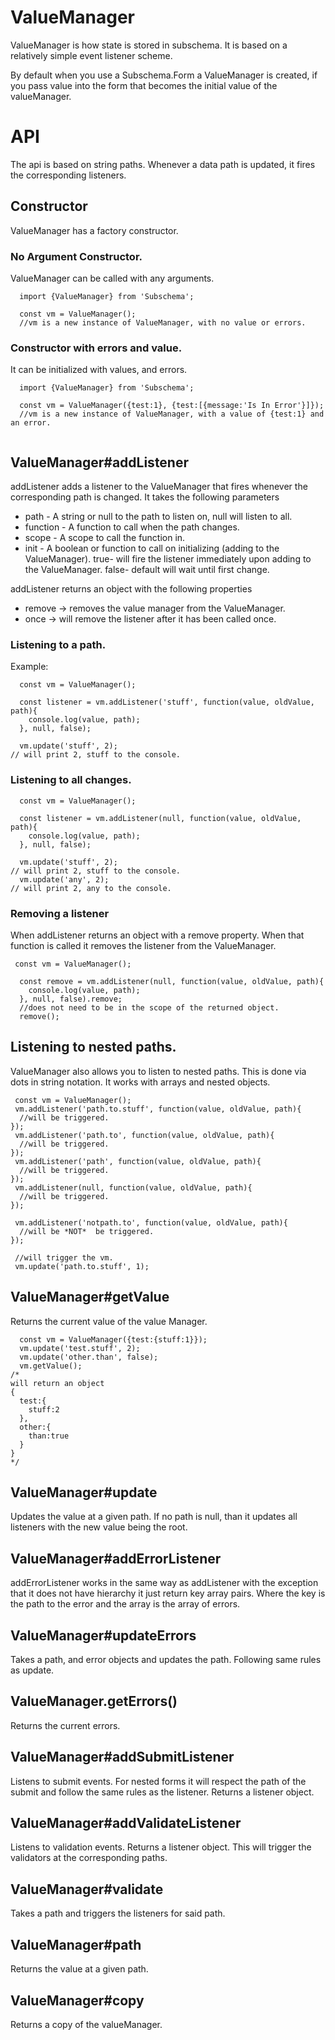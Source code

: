 ValueManager
===
ValueManager is how state is stored in subschema.   It is based on a relatively simple event listener scheme. 

By default when you use a Subschema.Form a ValueManager is created, if you pass value into the form that becomes the initial value of the valueManager.


# API
The api is based on string paths.  Whenever a data path is updated, it fires the corresponding listeners.

## Constructor
ValueManager has a factory constructor. 
### No Argument Constructor.
ValueManager can be called with any arguments.

```es6
  import {ValueManager} from 'Subschema';

  const vm = ValueManager();
  //vm is a new instance of ValueManager, with no value or errors.

```

### Constructor with errors and value.
It can be initialized with values, and errors.
```es6
  import {ValueManager} from 'Subschema';

  const vm = ValueManager({test:1}, {test:[{message:'Is In Error'}]});
  //vm is a new instance of ValueManager, with a value of {test:1} and an error.
  

```


## ValueManager#addListener
addListener adds a listener to the ValueManager that fires whenever the corresponding path is changed.
It takes the following parameters

* path - A string or null to the path to listen on, null will listen to all.
* function - A function to call when the path changes.
* scope - A scope to call the function in.
* init - A boolean or function to call on initializing (adding to the ValueManager).  true- will fire the listener immediately upon adding to the ValueManager.  false- default will wait until first change. 

addListener returns an object with the following properties
* remove -> removes the value manager from the ValueManager.
* once -> will remove the listener after it has been called once.



### Listening to a path.
Example:
```es6
  const vm = ValueManager();
  
  const listener = vm.addListener('stuff', function(value, oldValue, path){
    console.log(value, path);
  }, null, false);

  vm.update('stuff', 2);
// will print 2, stuff to the console.

```

### Listening to all changes.
```es6
  const vm = ValueManager();
  
  const listener = vm.addListener(null, function(value, oldValue, path){
    console.log(value, path);
  }, null, false);

  vm.update('stuff', 2);
// will print 2, stuff to the console.
  vm.update('any', 2);
// will print 2, any to the console.

```
### Removing a listener
When addListener returns an object with a remove property.  When that function is called it removes the listener from the ValueManager.

```es6
 const vm = ValueManager();
  
  const remove = vm.addListener(null, function(value, oldValue, path){
    console.log(value, path);
  }, null, false).remove;
  //does not need to be in the scope of the returned object.
  remove();
```  
  
## Listening to nested paths.
ValueManager also allows you to listen to nested paths.  This is done via dots in string notation.  It works with arrays and nested objects.

```es6
 const vm = ValueManager();
 vm.addListener('path.to.stuff', function(value, oldValue, path){
  //will be triggered.
});
 vm.addListener('path.to', function(value, oldValue, path){
  //will be triggered.
});
 vm.addListener('path', function(value, oldValue, path){
  //will be triggered.
});
 vm.addListener(null, function(value, oldValue, path){
  //will be triggered.
});

 vm.addListener('notpath.to', function(value, oldValue, path){
  //will be *NOT*  be triggered.
});

 //will trigger the vm.
 vm.update('path.to.stuff', 1);

```


## ValueManager#getValue
Returns the current value of the value Manager.
```es6
  const vm = ValueManager({test:{stuff:1}});
  vm.update('test.stuff', 2);
  vm.update('other.than', false);
  vm.getValue();
/*
will return an object
{
  test:{
    stuff:2
  },
  other:{
    than:true
  }
}
*/
```

## ValueManager#update
Updates the value at a given path.  If no path is null, than it updates all listeners with the new value being the root.


## ValueManager#addErrorListener
addErrorListener works in the same way as addListener with the exception that it does not have hierarchy it just return key array pairs.  Where the key is the path to the error and the array is the array of errors.

## ValueManager#updateErrors
Takes a path, and error objects and updates the path.  Following same rules as update.

## ValueManager.getErrors()
Returns the current errors.

## ValueManager#addSubmitListener
Listens to submit events.  For nested forms it will respect the path of the submit and follow the same rules as the listener. Returns a listener object.

## ValueManager#addValidateListener
Listens to validation events. Returns a listener object.  This will trigger the validators at the corresponding paths.

## ValueManager#validate
Takes a path and triggers the listeners for said path.

## ValueManager#path
Returns the value at a given path.

## ValueManager#copy
Returns a copy of the valueManager.  

